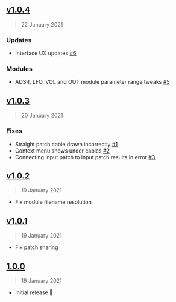 ## [v1.0.4](https://github.com/spectrome/patchcab/compare/1.0.3...1.0.4)

> 22 January 2021

### Updates

- Interface UX updates [#6](https://github.com/spectrome/patchcab/pull/6)

### Modules

- ADSR, LFO, VOL and OUT module parameter range tweaks [#5](https://github.com/spectrome/patchcab/pull/5)

## [v1.0.3](https://github.com/spectrome/patchcab/compare/1.0.2...1.0.3)

> 20 January 2021

### Fixes

- Straight patch cable drawn incorrectly [#1](https://github.com/spectrome/patchcab/pull/1)
- Context menu shows under cables [#2](https://github.com/spectrome/patchcab/pull/2)
- Connecting input patch to input patch results in error [#3](https://github.com/spectrome/patchcab/pull/3)

## [v1.0.2](https://github.com/spectrome/patchcab/compare/1.0.1...1.0.2)

> 19 January 2021

- Fix module filename resolution

## [v1.0.1](https://github.com/spectrome/patchcab/compare/1.0.0...1.0.1)

> 19 January 2021

- Fix patch sharing

## [1.0.0](https://github.com/spectrome/patchcab/tree/1.0.0)

> 19 January 2021

- Initial release 🤘
